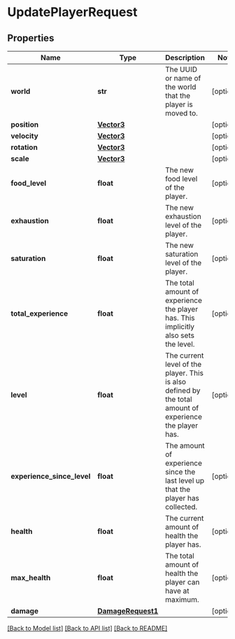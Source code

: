 # UpdatePlayerRequest

## Properties
Name | Type | Description | Notes
------------ | ------------- | ------------- | -------------
**world** | **str** | The UUID or name of the world that the player is moved to. | [optional] 
**position** | [**Vector3**](Vector3.md) |  | [optional] 
**velocity** | [**Vector3**](Vector3.md) |  | [optional] 
**rotation** | [**Vector3**](Vector3.md) |  | [optional] 
**scale** | [**Vector3**](Vector3.md) |  | [optional] 
**food_level** | **float** | The new food level of the player. | [optional] 
**exhaustion** | **float** | The new exhaustion level of the player. | [optional] 
**saturation** | **float** | The new saturation level of the player. | [optional] 
**total_experience** | **float** | The total amount of experience the player has. This implicitly also sets the level. | [optional] 
**level** | **float** | The current level of the player. This is also defined by the total amount of experience the player has. | [optional] 
**experience_since_level** | **float** | The amount of experience since the last level up that the player has collected. | [optional] 
**health** | **float** | The current amount of health the player has. | [optional] 
**max_health** | **float** | The total amount of health the player can have at maximum. | [optional] 
**damage** | [**DamageRequest1**](DamageRequest1.md) |  | [optional] 

[[Back to Model list]](../README.md#documentation-for-models) [[Back to API list]](../README.md#documentation-for-api-endpoints) [[Back to README]](../README.md)


